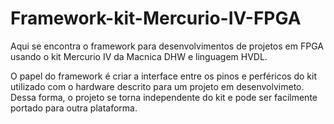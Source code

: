 # Framework-kit-Mercurio-IV-FPGA
Aqui se encontra o framework para desenvolvimentos de projetos em FPGA usando o kit Mercurio IV da Macnica DHW e linguagem HVDL.

O papel do framework é criar a interface entre os pinos e perféricos do kit utilizado com o hardware descrito para um projeto em desenvolvimeto.
Dessa forma, o projeto se torna independente do kit e pode ser facilmente portado para outra plataforma.

